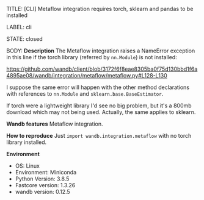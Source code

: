 TITLE:
[CLI] Metaflow integration requires torch, sklearn and pandas to be installed

LABEL:
cli

STATE:
closed

BODY:
**Description**
The Metaflow integration raises a NameError exception in this line if the torch library (referred by `nn.Module`) is not installed:

https://github.com/wandb/client/blob/3172f6f8eae8305ba0f75d130bbd1f6a4895ae08/wandb/integration/metaflow/metaflow.py#L128-L130

I suppose the same error will happen with the other method declarations with references to `nn.Module` and `sklearn.base.BaseEstimator`.

If torch were a lightweight library I'd see no big problem, but it's a 800mb download which may not being used. Actually, the same applies to sklearn.

**Wandb features**
Metaflow integration.

**How to reproduce**
Just `import wandb.integration.metaflow` with no torch library installed.

**Environment**
- OS: Linux
- Environment: Miniconda
- Python Version: 3.8.5
- Fastcore version: 1.3.26
- wandb version: 0.12.5


